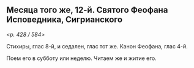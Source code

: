 
## Месяца того же, 12-й. Святого Феофана Исповедника, Сигрианского   

<*p. 428 / 584*>

Стихиры, глас 8-й, и седален, глас тот же. Канон Феофана, глас 4-й.  

Поем его в субботу или неделю. Читаем же и житие его.     
